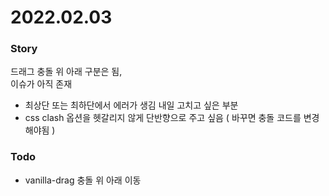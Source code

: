 # 2022.02.03

### Story
드래그 충돌 위 아래 구분은 됨,       
이슈가 아직 존재
- 최상단 또는 최하단에서 에러가 생김
내일 고치고 싶은 부분
- css clash 옵션을 헷갈리지 않게 단반향으로 주고 싶음 ( 바꾸면 충돌 코드를 변경해야됨 )


### Todo
- vanilla-drag 충돌 위 아래 이동